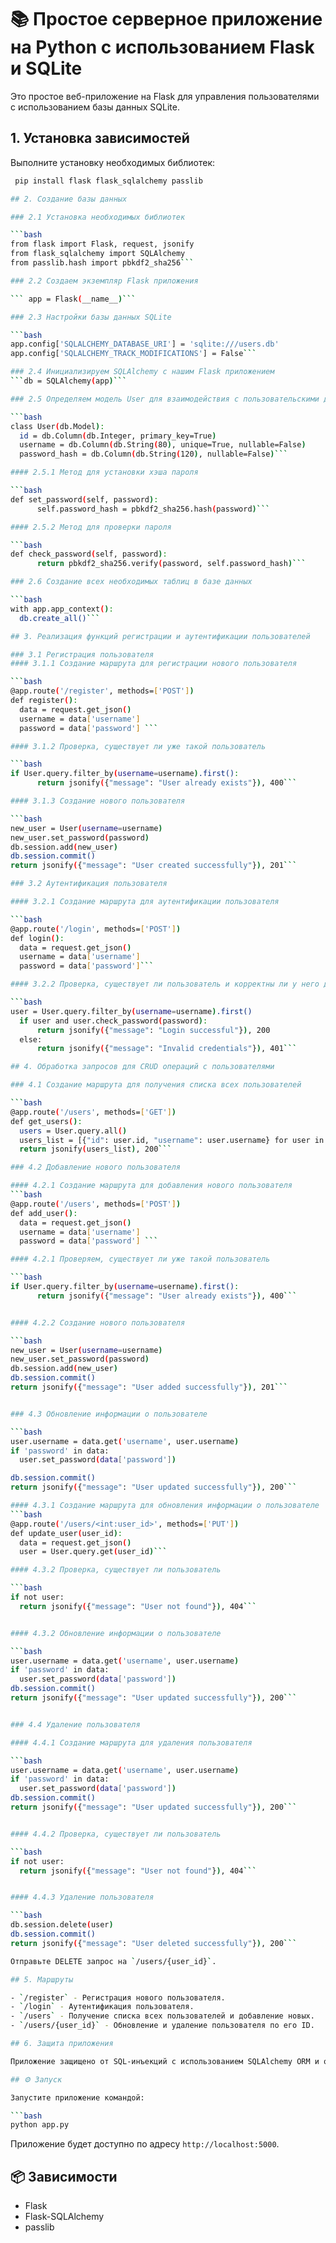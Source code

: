 
# 📚 Простое серверное приложение на Python с использованием Flask и SQLite
Это простое веб-приложение на Flask для управления пользователями с использованием базы данных SQLite.

## 1. Установка зависимостей

 Выполните установку необходимых библиотек:

  ```bash
   pip install flask flask_sqlalchemy passlib

## 2. Создание базы данных

### 2.1 Установка необходимых библиотек

```bash
from flask import Flask, request, jsonify
from flask_sqlalchemy import SQLAlchemy
from passlib.hash import pbkdf2_sha256```

### 2.2 Cоздаем экземпляр Flask приложения

``` app = Flask(__name__)```

### 2.3 Настройки базы данных SQLite

```bash
app.config['SQLALCHEMY_DATABASE_URI'] = 'sqlite:///users.db'
app.config['SQLALCHEMY_TRACK_MODIFICATIONS'] = False```

### 2.4 Инициализируем SQLAlchemy с нашим Flask приложением
```db = SQLAlchemy(app)```

### 2.5 Определяем модель User для взаимодействия с пользовательскими данными

```bash
class User(db.Model):
    id = db.Column(db.Integer, primary_key=True)
    username = db.Column(db.String(80), unique=True, nullable=False)
    password_hash = db.Column(db.String(120), nullable=False)```

#### 2.5.1 Метод для установки хэша пароля

```bash
def set_password(self, password):
        self.password_hash = pbkdf2_sha256.hash(password)```

#### 2.5.2 Метод для проверки пароля

```bash
def check_password(self, password):
        return pbkdf2_sha256.verify(password, self.password_hash)```

### 2.6 Создание всех необходимых таблиц в базе данных

```bash
with app.app_context():
    db.create_all()```

## 3. Реализация функций регистрации и аутентификации пользователей

### 3.1 Регистрация пользователя
#### 3.1.1 Создание маршрута для регистрации нового пользователя

```bash
@app.route('/register', methods=['POST'])
def register():
    data = request.get_json()
    username = data['username']
    password = data['password'] ```

#### 3.1.2 Проверка, существует ли уже такой пользователь

```bash
if User.query.filter_by(username=username).first():
        return jsonify({"message": "User already exists"}), 400```

#### 3.1.3 Создание нового пользователя

```bash
new_user = User(username=username)
new_user.set_password(password)
db.session.add(new_user)
db.session.commit()
return jsonify({"message": "User created successfully"}), 201```

### 3.2 Аутентификация пользователя

#### 3.2.1 Создание маршрута для аутентификации пользователя

```bash
@app.route('/login', methods=['POST'])
def login():
    data = request.get_json()
    username = data['username']
    password = data['password']```

#### 3.2.2 Проверка, существует ли пользователь и корректны ли у него данные

```bash
user = User.query.filter_by(username=username).first()
    if user and user.check_password(password):
        return jsonify({"message": "Login successful"}), 200
    else:
        return jsonify({"message": "Invalid credentials"}), 401```

## 4. Обработка запросов для CRUD операций с пользователями

### 4.1 Создание маршрута для получения списка всех пользователей

```bash
@app.route('/users', methods=['GET'])
def get_users():
    users = User.query.all()
    users_list = [{"id": user.id, "username": user.username} for user in users]
    return jsonify(users_list), 200```

### 4.2 Добавление нового пользователя

#### 4.2.1 Создание маршрута для добавления нового пользователя
```bash
@app.route('/users', methods=['POST'])
def add_user():
    data = request.get_json()
    username = data['username']
    password = data['password'] ```

#### 4.2.1 Проверяем, существует ли уже такой пользователь

```bash
if User.query.filter_by(username=username).first():
        return jsonify({"message": "User already exists"}), 400``` 


#### 4.2.2 Создание нового пользователя 

```bash
new_user = User(username=username)
new_user.set_password(password)
db.session.add(new_user)
db.session.commit()
return jsonify({"message": "User added successfully"}), 201``` 


### 4.3 Обновление информации о пользователе

```bash
user.username = data.get('username', user.username)
if 'password' in data:
    user.set_password(data['password'])

db.session.commit()
return jsonify({"message": "User updated successfully"}), 200``` 

#### 4.3.1 Создание маршрута для обновления информации о пользователе
```bash
@app.route('/users/<int:user_id>', methods=['PUT'])
def update_user(user_id):
    data = request.get_json()
    user = User.query.get(user_id)``` 

#### 4.3.2 Проверка, существует ли пользователь

```bash
if not user:
    return jsonify({"message": "User not found"}), 404``` 


#### 4.3.2 Обновление информации о пользователе

```bash
user.username = data.get('username', user.username)
if 'password' in data:
    user.set_password(data['password'])
db.session.commit()
return jsonify({"message": "User updated successfully"}), 200``` 


### 4.4 Удаление пользователя

#### 4.4.1 Создание маршрута для удаления пользователя

```bash
user.username = data.get('username', user.username)
if 'password' in data:
    user.set_password(data['password'])
db.session.commit()
return jsonify({"message": "User updated successfully"}), 200``` 


#### 4.4.2 Проверка, существует ли пользователь

```bash
if not user:
    return jsonify({"message": "User not found"}), 404``` 


#### 4.4.3 Удаление пользователя

```bash
db.session.delete(user)
db.session.commit()
return jsonify({"message": "User deleted successfully"}), 200``` 
 
Отправьте DELETE запрос на `/users/{user_id}`.

## 5. Маршруты

- `/register` - Регистрация нового пользователя.
- `/login` - Аутентификация пользователя.
- `/users` - Получение списка всех пользователей и добавление новых.
- `/users/{user_id}` - Обновление и удаление пользователя по его ID.

## 6. Защита приложения

Приложение защищено от SQL-инъекций с использованием SQLAlchemy ORM и от хэширования паролей с помощью библиотеки passlib.

## ⚙️ Запуск

Запустите приложение командой:

```bash
python app.py
```

Приложение будет доступно по адресу `http://localhost:5000`.

## 📦 Зависимости

- Flask
- Flask-SQLAlchemy
- passlib


